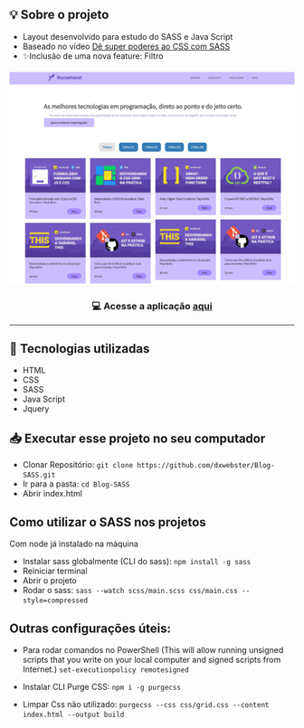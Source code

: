 <p align=center>

## 💡 Sobre o projeto

- Layout desenvolvido para estudo do SASS e Java Script
- Baseado no vídeo [Dê super poderes ao CSS com SASS](https://www.youtube.com/watch?v=BaI8dHUthLA)
- ✨Inclusão de uma nova feature: Filtro 

<h5 align=center>
<img src="img/home.png" width=600><br>
</h5>

<h3 align=center>

💻 **Acesse a aplicação [aqui](https://dxwebster.github.io/Blog-SASS/)**

</h3>

</p>

---

## 🚀 Tecnologias utilizadas

- HTML
- CSS
- SASS
- Java Script
- Jquery

## 📥 Executar esse projeto no seu computador

- Clonar Repositório: `git clone https://github.com/dxwebster/Blog-SASS.git`
- Ir para a pasta: `cd Blog-SASS`
- Abrir index.html


## Como utilizar o SASS nos projetos

Com node já instalado na máquina

- Instalar sass globalmente (CLI do sass): `npm install -g sass` 
- Reiniciar terminal
- Abrir o projeto
- Rodar o sass: `sass --watch scss/main.scss css/main.css --style=compressed`


## Outras configurações úteis:

- Para rodar comandos no PowerShell
(This will allow running unsigned scripts that you write on your local computer and signed scripts from Internet.)
`set-executionpolicy remotesigned`

- Instalar CLI Purge CSS: `npm i -g purgecss`

- Limpar Css não utilizado: `purgecss --css css/grid.css --content index.html --output build`